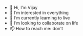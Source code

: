 - 👋 Hi, I’m Vijay
- 👀 I’m interested in everything 
- 🌱 I’m currently learning to live
- 💞️ I’m looking to collaborate on life
- 📫 How to reach me: don't

<!---
vj585/vj585 is a ✨ special ✨ repository because its `README.md` (this file) appears on your GitHub profile.
You can click the Preview link to take a look at your changes.
--->
